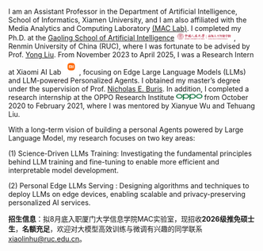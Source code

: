 <!-- I work at [Sea AI Lab](https://sail.sea.com/) <img src='./images/logo-sea-header-desktop.webp' style='width: 6em;'> as a research scientist now, leading the audio team and doing some fundamental audio-related research. We are [hiring researchers and engineers](https://career.sea.com/position/427) to work on TTS, music generation, speech translation and audio-driven talking face generation. If interested, feel free to email me at [renyi@sea.com](mailto:renyi@sea.com). -->

I am an Assistant Professor in the Department of Artificial Intelligence, School of Informatics, Xiamen University, and I am also affiliated with the Media Analytics and Computing Laboratory [(MAC Lab)](https://mac.xmu.edu.cn/). I completed my Ph.D. at the [Gaoling School of Artificial Intelligence](http://ai.ruc.edu.cn/) <img src='./images/logo-gsai-header-desktop.png' style='width: 8em;'> , Renmin University of China (RUC), where I was fortunate to be advised by Prof. [Yong Liu](https://gsai.ruc.edu.cn/liuyong). From November 2023 to April 2025, I was a Research Intern at Xiaomi AI Lab <img src='./images/mi-logo.png' style="width: 2.3em;">, focusing on Edge Large Language Models (LLMs) and LLM-powered Personalized Agents. I obtained my master’s degree under the supervision of Prof. [Nicholas E. Buris](https://www.linkedin.com/in/nick-buris-a974ba5/). In addition, I completed a research internship at the OPPO Research Institute <img src='./images/oppo-logo.png' style="width: 3.8em;"> from October 2020 to February 2021, where I was mentored by Xianyue Wu and Tehuang Liu.


<!-- under the guidance of [Wei Liu](https://www.linkedin.com/in/wei-liu-40a97a39/?originalSubdomain=cn) and [Jian Luan](https://www.linkedin.com/in/jian-luan-58b5a428/?originalSubdomain=cn). 

I am an incomming assistant professor at Department of Artificial Intelligence, School of Informatics, Xiamen University. and I am also affiliated with Media Analytics & Computing Laboratory (MAC Lab). I completed my PhD at  I was a Research Intern at [Xiaomi's AI Lab](https://www.mi.com/miai) <img src='./images/mi-logo.png' style="width: 2.3em;"> (November 2023 - April 2025), where I specialized in Edge Large Language Models (LLMs) and LLM-powered Personalized Agent. I obtained my master’s degree under supervision Prof. [Nicholas E. Buris](https://www.linkedin.com/in/nick-buris-a974ba5/). Additionally, I completed a research internship at the [OPPO Research Institute](https://www.oppo.com/en/proposal/) <img src='./images/oppo-logo.png' style="width: 3.8em;"> from October 2020 to February 2021, where I was mentored by [Xianyue Wu](https://www.linkedin.com/in/wuxianyue/) and [Tehuang Liu](https://www.linkedin.com/in/tehuangliu/?originalSubdomain=cn).

I earned both my Bachelor's and Master's degrees in Communication and Information Systems from Shanghai University, graduating in 2018 and 2021 respectively. During my Master's studies (2018-2021), I worked closely with Prof. [Nicholas E. Buris](https://www.linkedin.com/in/nick-buris-a974ba5/) in the Intelligent Multi-Input Multi-Output Systems (i-MIMOs) research group. Additionally, I completed a research internship at the [OPPO Research Institute](https://www.oppo.com/en/proposal/) <img src='./images/oppo-logo.png' style="width: 3.8em;"> from October 2020 to February 2021, where I was mentored by [Xianyue Wu](https://www.linkedin.com/in/wuxianyue/) and [Tehuang Liu](https://www.linkedin.com/in/tehuangliu/?originalSubdomain=cn). -->

<!-- Previously, I received my B.E. and M.E. degrees in communication and information system from Shanghai University in 2018 and 2021, respectively. Between 2018 and 2021, I collaborated with Prof. [Nicholas E. Buris](https://www.linkedin.com/in/nick-buris-a974ba5/) as part of the Intelligent Multi-Input Multi-Output Systems (i-MIMOs) research group. Additionally, I gained research experience as an Intern at the [OPPO Research Institute](https://www.oppo.com/en/proposal/) <img src='./images/oppo-logo.png' style="width: 3.8em;"> from October 2020 to February 2021, under the mentorship of [Xianyue Wu](https://www.linkedin.com/in/wuxianyue/) and [Tehuang Liu](https://www.linkedin.com/in/tehuangliu/?originalSubdomain=cn).  -->

<!-- I worked with Prof. [Nicholas E. Buris](https://www.linkedin.com/in/nick-buris-a974ba5/) in the Intelligent Multi-Input Multi-Output Systems(i-MIMOs) research group from 2018 to 2021. I was an Intern Researcher at [OPPO Research Institute](https://www.oppo.com/en/proposal/) <img src='./images/oppo-logo.png' style="width: 3.8em;"> from October 2020 to February 2021, under supervision by Xianyue Wu and Dehuang Liu.  -->

<!-- I graduated from [Chu Kochen Honors College](http://ckc.zju.edu.cn/ckcen/main.htm), Zhejiang University (浙江大学竺可桢学院) with a bachelor's degree and from the Department of Computer Science and Technology, Zhejiang University (浙江大学计算机科学与技术学院) with a master's degree, advised by [Zhou Zhao (赵洲)](https://person.zju.edu.cn/zhaozhou). I also collaborate with [Xu Tan (谭旭)](https://www.microsoft.com/en-us/research/people/xuta/), [Tao Qin (秦涛)](https://www.microsoft.com/en-us/research/people/taoqin/) and [Tie-yan Liu (刘铁岩)](https://www.microsoft.com/en-us/research/people/tyliu/) from [Microsoft Research Asia](https://www.microsoft.com/en-us/research/group/machine-learning-research-group/) <img src='./images/microsoft_logo.svg' style="width: 4em;"> closely.  -->

<!-- I am currently bridging large language models(LLMs) and the next-generation of intelligent personal computing platforms. Toward my vision of building a human-centered application ecosystem based on the fundation models, I am broadly interested in the following topics: -->

<!-- I am currently bridging personal LLMs and personal edge devices. With a long-term goal of contributing to a human-centered application ecosystem based on large models, I am particularly interested in: -->

With a long-term vision of building a personal Agents powered by Large Language Model, my research focuses on two key areas:

<!-- 
Toward the long vision of building a human-centered application ecosystem based on the fundation models, I am interested in the following topics:  -->
(1) Science-Driven LLMs Training: Investigating the fundamental principles behind LLM training and fine-tuning to enable more efficient and interpretable model development.
<!-- (1) Science Driven Tuning: to pursue scientific principles behind optimization of LLMs and use them to guide human-centerd personal model development. --> 

(2) Personal Edge LLMs Serving : Designing algorithms and techniques to deploy LLMs on edge devices, enabling scalable and privacy-preserving personalized AI services.

<!-- Developing efficient algorithms for LLMs on edge devices to enhance personalized services. -->


<!-- to study efficient method for deploying LLMs on edge devices and the communication challenges arising from large-scale agents. to guide human-centered model development  -->

**招生信息**：拟8月底入职厦门大学信息学院MAC实验室，现招收**2026级推免硕士生**，**名额充足**，欢迎对大模型高效训练与微调有兴趣的同学联系[xiaolinhu@ruc.edu.cn](mailto:xiaolinhu@ruc.edu.cn)。

<!-- [Shanghai University President Scholarship](https://news.shu.edu.cn/info/1021/47992.htm) (The highest honor among the scholarships at Shanghai University). -->

<!-- I have a signal processing background, my current research interests include the theory and methods of Federated Learning and Optimization. -->

<!-- Her research expertise includes developing methods and tools to integrate AI with science, especially for dynamical systems and PDE-based simulations. 

My research interest includes speech synthesis, neural machine translation and automatic music generation. I have published more than 30 papers  at the top international AI conferences such as NeurIPS, ICML, ICLR, KDD. -->


<!-- My research interest includes speech synthesis, neural machine translation and automatic music generation. I have published more than 30 papers <a href='https://scholar.google.com/citations?user=4FA6C0AAAAAJ'><img src="https://img.shields.io/endpoint?logo=Google%20Scholar&url=https%3A%2F%2Fcdn.jsdelivr.net%2Fgh%2FRayeRen%2Frayeren.github.io@google-scholar-stats%2Fgs_data_shieldsio.json&labelColor=f6f6f6&color=9cf&style=flat&label=citations"></a> at the top international AI conferences such as NeurIPS, ICML, ICLR, KDD. 

To promote the communication among the Chinese ML & NLP community, we (along with other 11 young scholars worldwide) founded the [MLNLP community](https://space.bilibili.com/168887299) in 2021. I am honored to be one of the chairs of the MLNLP committee. -->
